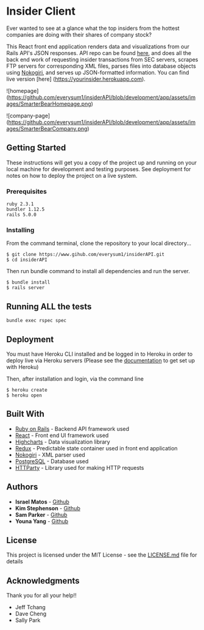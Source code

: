 # Insider Client

Ever wanted to see at a glance what the top insiders from the hottest companies are doing with their shares of company stock?

This React front end application renders data and visualizations from our Rails API's JSON responses.  API repo can be found [here](https://www.github.com/everysum1/insiderAPI), and does all the back end work of requesting insider transactions from SEC servers, scrapes FTP servers for corresponding XML files, parses files into database objects using [Nokogiri](https://www.nokogiri.org), and serves up JSON-formatted information. You can find live version [here] (https://yourinsider.herokuapp.com). 

![homepage] (https://github.com/everysum1/insiderAPI/blob/development/app/assets/images/SmarterBearHomepage.png)

![company-page] (https://github.com/everysum1/insiderAPI/blob/development/app/assets/images/SmarterBearCompany.png)
## Getting Started

These instructions will get you a copy of the project up and running on your local machine for development and testing purposes. See deployment for notes on how to deploy the project on a live system.

### Prerequisites

```
ruby 2.3.1
bundler 1.12.5
rails 5.0.0
```

### Installing
From the command terminal, clone the repository to your local directory...
```
$ git clone https://www.gihub.com/everysum1/insiderAPI.git
$ cd insiderAPI
```

Then run bundle command to install all dependencies and run the server.  

```
$ bundle install
$ rails server
```


## Running ALL the tests

```
bundle exec rspec spec
```

## Deployment

You must have Heroku CLI installed and be logged in to Heroku in order to deploy live via Heroku servers
(Please see the [documentation](https://devcenter.heroku.com) to get set up with Heroku)

Then, after installation and login, via the command line
```
$ heroku create
$ heroku open
```
## Built With

* [Ruby on Rails](http://api.rubyonrails.org/) - Backend API framework used
* [React](https://facebook.github.io/react) - Front end UI framework used
* [Highcharts](https://www.highcharts.com) - Data visualization library
* [Redux](https://www.reduxjs.org) - Predictable state container used in front end application
* [Nokogiri](https://nokogiri.org) - XML parser used
* [PostgreSQL](https://www.postgresql.org/docs/) - Database used
* [HTTParty](https://github.com/jnunemaker/httparty) - Library used for making HTTP requests

## Authors

* **Israel Matos** - [Github](https://github.com/everysum1)
* **Kim Stephenson** - [Github](https://github.com/kimstephenson)
* **Sam Parker** - [Github](https://github.com/samuelparker)
* **Youna Yang** - [Github](https://github.com/y0una)

## License

This project is licensed under the MIT License - see the [LICENSE.md](LICENSE.md) file for details

## Acknowledgments

Thank you for all your help!!
* Jeff Tchang
* Dave Cheng
* Sally Park
